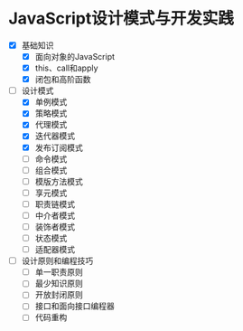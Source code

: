 # JavaScript设计模式与开发实践

- [x] 基础知识
    - [x] 面向对象的JavaScript
    - [x] this、call和apply
    - [x] 闭包和高阶函数
- [ ] 设计模式
    - [x] 单例模式
    - [x] 策略模式
    - [x] 代理模式
    - [x] 迭代器模式
    - [x] 发布订阅模式
    - [ ] 命令模式
    - [ ] 组合模式
    - [ ] 模版方法模式
    - [ ] 享元模式
    - [ ] 职责链模式
    - [ ] 中介者模式
    - [ ] 装饰者模式
    - [ ] 状态模式
    - [ ] 适配器模式
- [ ] 设计原则和编程技巧
    - [ ] 单一职责原则
    - [ ] 最少知识原则
    - [ ] 开放封闭原则
    - [ ] 接口和面向接口编程器
    - [ ] 代码重构